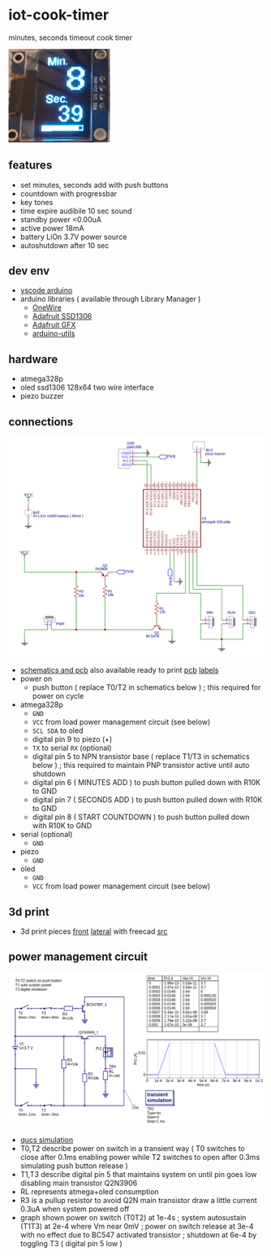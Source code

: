 # iot-cook-timer

minutes, seconds timeout cook timer

<img src="doc/menu.png" width=200/>

## features

- set minutes, seconds add with push buttons
- countdown with progressbar
- key tones
- time expire audibile 10 sec sound
- standby power <0.00uA
- active power 18mA
- battery LiOn 3.7V power source
- autoshutdown after 10 sec

## dev env

- [vscode arduino](https://github.com/devel0/knowledge/blob/master/electronics/vscode-arduino.md)
- arduino libraries ( available through Library Manager )
  - [OneWire](https://www.pjrc.com/teensy/td_libs_OneWire.html)
  - [Adafruit SSD1306](https://github.com/adafruit/Adafruit_SSD1306)
  - [Adafruit GFX](https://github.com/adafruit/Adafruit-GFX-Library)
  - [arduino-utils](https://github.com/devel0/iot-arduino-utils)

## hardware

- atmega328p
- oled ssd1306 128x64 two wire interface
- piezo buzzer

## connections

![img](doc/schematics.png)

- [schematics and pcb](https://easyeda.com/editor#id=|7909cea401894073bcae4e8e6450cbe7|0390ee86049a4889954c34540dc8de61) also available ready to print [pcb](doc/pcb.pdf) [labels](doc/pcb-labels.pdf)
- power on
  - push button ( replace T0/T2 in schematics below ) ; this required for power on cycle
- atmega328p
  - `GND`
  - `VCC` from load power management circuit (see below)
  - `SCL SDA` to oled
  - digital pin 9 to piezo (+)
  - `TX` to serial `RX` (optional)
  - digital pin 5 to NPN transistor base ( replace T1/T3 in schematics below ) ; this required to maintain PNP transistor active until auto shutdown
  - digital pin 6 ( MINUTES ADD ) to push button pulled down with R10K to GND
  - digital pin 7 ( SECONDS ADD ) to push button pulled down with R10K to GND
  - digital pin 8 ( START COUNTDOWN ) to push button pulled down with R10K to GND
- serial (optional)
  - `GND`
- piezo
  - `GND`
- oled
  - `GND`
  - `VCC` from load power management circuit (see below)  

## 3d print

- 3d print pieces [front](doc/front.stl) [lateral](doc/tri.stl) with freecad [src](doc/box.fcstd)

## power management circuit

![img](doc/power-management-circuit.png)

- [qucs simulation](doc/prj.sch)
- T0,T2 describe power on switch in a transient way ( T0 switches to close after 0.1ms enabling power while T2 switches to open after 0.3ms simulating push button release )
- T1,T3 describe digital pin 5 that maintains system on until pin goes low disabling main transistor Q2N3906
- RL represents atmega+oled consumption
- R3 is a pullup resistor to avoid Q2N main transistor draw a little current 0.3uA when system powered off
- graph shown power on switch (T0T2) at 1e-4s ; system autosustain (T1T3) at 2e-4 where Vm near 0mV ; power on switch release at 3e-4 with no effect due to BC547 activated transistor ; shutdown at 6e-4 by toggling T3 ( digital pin 5 low )

